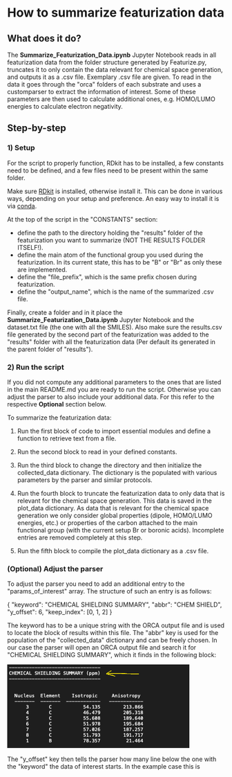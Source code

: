 # How to summarize featurization data

## What does it do?

The **Summarize_Featurization_Data.ipynb** Jupyter Notebook reads in all featurization data from the folder structure generated by Featurize.py, truncates it to only contain the data relevant for chemical space generation, and outputs it as a .csv file. Exemplary .csv file are given. To read in the data it goes through the "orca" folders of each substrate and uses a customparser to extract the information of interest. Some of these parameters are then used to calculate additional ones, e.g. HOMO/LUMO energies to calculate electron negativity.

## Step-by-step

### 1) Setup

For the script to properly function, RDkit has to be installed, a few constants need to be defined, and a few files need to be present within the same folder.

Make sure [RDkit](https://www.rdkit.org/) is installed, otherwise install it. This can be done in various ways, depending on your setup and preference. An easy way to install it is via [conda](https://anaconda.org/conda-forge/rdkit).

At the top of the script in the "CONSTANTS" section:

- define the path to the directory holding the "results" folder of the featurization you want to summarize (NOT THE RESULTS FOLDER ITSELF!).
- define the main atom of the functional group you used during the featurization. In its current state, this has to be "B" or "Br" as only these are implemented.
- define the "file_prefix", which is the same prefix chosen during featurization.
- define the "output_name", which is the name of the summarized .csv file.

Finally, create a folder and in it place the **Summarize_Featurization_Data.ipynb** Jupyter Notebook and the dataset.txt file (the one with all the SMILES). Also make sure the results.csv file generated by the second part of the featurization was added to the "results" folder with all the featurization data (Per default its generated in the parent folder of "results").

### 2) Run the script

If you did not compute any additional parameters to the ones that are listed in the main README.md you are ready to run the script. Otherwise you can adjust the parser to also include your additional data. For this refer to the respective **Optional** section below.

To summarize the featurization data:

1) Run the first block of code to import essential modules and define a function to retrieve text from a file.

2) Run the second block to read in your defined constants.

3) Run the third block to change the directory and then initialize the collected_data dictionary. The dictionary is the populated with various parameters by the parser and similar protocols.

4) Run the fourth block to truncate the featurization data to only data that is relevant for the chemical space generation. This data is saved in the plot_data dictionary. As data that is relevant for the chemical space generation we only consider global properties (dipole, HOMO/LUMO energies, etc.) or properties of the carbon attached to the main functional group (with the current setup Br or boronic acids). Incomplete entries are removed completely at this step.

5) Run the fifth block to compile the plot_data dictionary as a .csv file.

### (Optional) Adjust the parser

To adjust the parser you need to add an additional entry to the "params_of_interest" array. The structure of such an entry is as follows:

{
    "keyword": "CHEMICAL SHIELDING SUMMARY",
    "abbr": "CHEM SHIELD",
    "y_offset": 6,
    "keep_index": [0, 1, 2]
}

The keyword has to be a unique string with the ORCA output file and is used to locate the block of results within this file. The "abbr" key is used for the population of the "collected_data" dictionary and can be freely chosen. In our case the parser will open an ORCA output file and search it for "CHEMICAL SHIELDING SUMMARY", which it finds in the following block:

![alt text](./_pics/Pic_1.png)

 The "y_offset" key then tells the parser how many line below the one with the "keyword" the data of interest starts. In the example case this is 